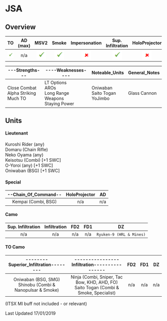 # JSA

## Overview

| TO | AD (max) | MSV2 | Smoke | Impersonation | Sup. Infiltration | HoloProjector | TAGs | Strategos (max) |
|:--:|:--------:|:----:|:-----:|:-------------:|:-----------------:|:-------------:|:----:|:---------------:|
| ![tick](/images/tick.png "Yes") | n/a | ![tick](/images/tick.png "Yes") | ![tick](/images/tick.png "Yes") | ![cross](/images/cross.png "No") | ![tick](/images/tick.png "Yes") | ![cross](/images/cross.png "No") | ![tick](/images/tick.png "Yes") | n/a |

| ---Strengths---	| ----Weaknesses---- | Noteable_Units | General_Notes |
|-----------------|--------------------|----------------|---------------|
| Close Combat<br>Alpha Striking<br>Much TO | LT Options<br>AROs<br>Long Range Weapons<br>Staying Power | Oniwaban<br>Saito Togan<br>YoJimbo | Glass Cannon |

## Units

#### Lieutenant
Kuroshi Rider (any)  
Domaru (Chain Rifle)  
Neko Oyama (any)  
Keisotsu (Combi) [+1 SWC]  
O-Yoroi (any) [+1 SWC]  
Oniwaban (BSG) [+1 SWC]

#### Special

| --Chain_Of_Command-- | HoloProjector | AD |
|:--------------------:|:-------------:|:--:|
| Kempai (Combi, BSG) | n/a | n/a |

#### Camo

| Sup. Infiltration | Infiltration | FD2 |	FD1 | DZ |
|:-----------------:|:------------:|:---:|:----:|:--:|
| n/a | n/a | n/a | n/a | `Ryuken-9 (HRL & Mines)` |


#### TO Camo

| --------Superior_Infiltration-------- | ----------------Infiltration---------------- | FD2 |	FD1 |	DZ |
|:-----------------:|:------------:|:---:|:----:|:--:|
| Oniwaban (BSG, SMG)<br>Shinobu (Combi & Nanopulsar & Smoke) | Ninja (Combi, Sniper, Tac Bow, KHD, AHD, FO)<br>Saito Togan (Combi & Smoke, Specialist) | n/a | n/a | n/a |

(ITSX MI buff not included - or relevant)

Last Updated 17/01/2019
